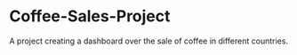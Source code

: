 # Coffee-Sales-Project
A project creating a dashboard over the sale of coffee in different countries.
